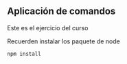 
## Aplicación de comandos

Este es el ejercicio del curso

Recuerden instalar los paquete de node

```
npm install
```